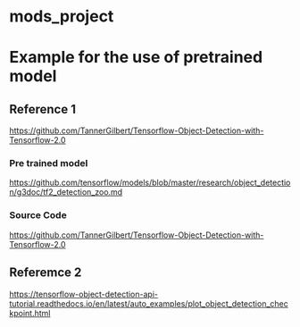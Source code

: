 # mods_project

# Example for the use of pretrained model

## Reference 1
https://github.com/TannerGilbert/Tensorflow-Object-Detection-with-Tensorflow-2.0

### Pre trained model
https://github.com/tensorflow/models/blob/master/research/object_detection/g3doc/tf2_detection_zoo.md

### Source Code
https://github.com/TannerGilbert/Tensorflow-Object-Detection-with-Tensorflow-2.0


## Referemce 2
https://tensorflow-object-detection-api-tutorial.readthedocs.io/en/latest/auto_examples/plot_object_detection_checkpoint.html
